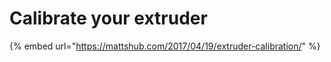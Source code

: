 # Calibrate your extruder

{% embed url="https://mattshub.com/2017/04/19/extruder-calibration/" %}



